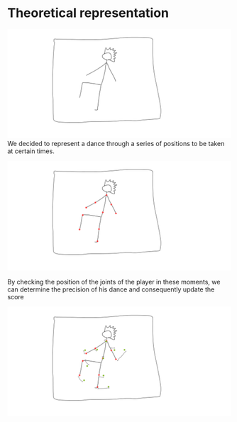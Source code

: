 # Theoretical representation

![](./imgs/dancer.png)
We decided to represent a dance through a series of positions to be taken at certain times.

![](./imgs/skeleton.png)

By checking the position of the joints of the player in these moments, we can determine the precision of his dance and consequently update the score

![](./imgs/diffs.png)